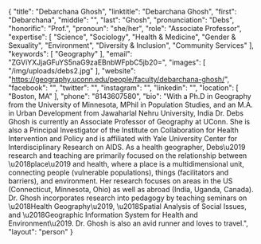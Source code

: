 {
  "title": "Debarchana Ghosh",
  "linktitle": "Debarchana Ghosh",
  "first": "Debarchana",
  "middle": "",
  "last": "Ghosh",
  "pronunciation": "Debs",
  "honorific": "Prof.",
  "pronoun": "she/her",
  "role": "Associate Professor",
  "expertise": [
    "Science",
    "Sociology",
    "Health & Medicine",
    "Gender & Sexuality",
    "Environment",
    "Diversity & Inclusion",
    "Community Services"
  ],
  "keywords": [
    "Geography"
  ],
  "email": "ZGViYXJjaGFuYS5naG9zaEBnbWFpbC5jb20=",
  "images": [
    "/img/uploads/debs2.jpg"
  ],
  "website": "https://geography.uconn.edu/people/faculty/debarchana-ghosh/",
  "facebook": "",
  "twitter": "",
  "instagram": "",
  "linkedin": "",
  "location": [
    "Boston, MA"
  ],
  "phone": "8143607580",
  "bio": "With a Ph.D in Geography from the University of Minnesota, MPhil in Population Studies, and an M.A. in Urban Development from Jawaharlal Nehru University, India Dr. Debs Ghosh is currently an Associate Professor of Geography at UConn. She is also a Principal Investigator of the Institute on Collaboration for Health Intervention and Policy and is affiliated with Yale University Center for Interdisciplinary Research on AIDS. As a health geographer, Debs\u2019 research and teaching are primarily focused on the relationship between \u2018place\u2019 and health, where a place is a multidimensional unit, connecting people (vulnerable populations), things (facilitators and barriers), and environment. Her research focuses on areas in the US (Connecticut, Minnesota, Ohio) as well as abroad (India, Uganda, Canada). Dr. Ghosh incorporates research into pedagogy by teaching seminars on \u2018Health Geography\u2019, \u2018Spatial Analysis of Social Issues, and \u2018Geographic Information System for Health and Environment\u2019. Dr. Ghosh is also an avid runner and loves to travel.",
  "layout": "person"
}
